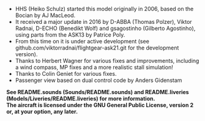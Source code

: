 * HHS (Heiko Schulz) started this model originally in 2006, based on the Bocian by AJ MacLeod. 
* It received a major update in 2016 by D-ABBA (Thomas Polzer), Viktor Radnai, D-ECHO (Benedikt Wolf) and gsagostinho (Gilberto Agostinho), using parts from the ASK13 by Patrice Poly. 
* From this time on it is under active development (see github.com/viktorradnai/flightgear-ask21.git for the development version).
* Thanks to Herbert Wagner for various fixes and improvements, including a wind compass, MP fixes and a more realistic stall simulation!
* Thanks to Colin Geniet for various fixes.
* Passenger view based on dual control code by Anders Gidenstam

**See README.sounds (Sounds/README.sounds) and README.liveries (Models/Liveries/README.liveries) for more information.**  
**The aircraft is licensed under the GNU General Public License, version 2 or, at your option, any later.**
